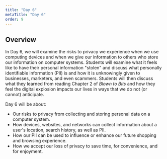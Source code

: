 ```yaml
---
title: "Day 6"
metaTitle: "Day 6"
order: 9
---
```


## Overview

In Day 6, we will examine the risks to privacy we experience when we use computing devices and when we give our information to others who store our information on computer systems. Students will examine what it feels like to have their personal information "stolen" and discuss what personally identifiable information (PII) is and how it is unknowingly given to businesses, marketers, and even scammers. Students will then discuss what they learned from reading Chapter 2 of _Blown to Bits_ and how they feel the digital explosion impacts our lives in ways that we do not (or cannot) anticipate.

Day 6 will be about:

* Our risks to privacy from collecting and storing personal data on a computer system.
* How devices, websites, and networks can collect information about a user's location, search history, as well as PII.
* How our PII can be used to influence or enhance our future shopping and browsing experience.
* How we accept our loss of privacy to save time, for convenience, and for enjoyment.